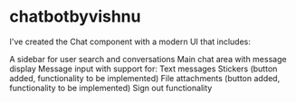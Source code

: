 # chatbotbyvishnu

I've created the Chat component with a modern UI that includes:

A sidebar for user search and conversations
Main chat area with message display
Message input with support for:
Text messages
Stickers (button added, functionality to be implemented)
File attachments (button added, functionality to be implemented)
Sign out functionality

